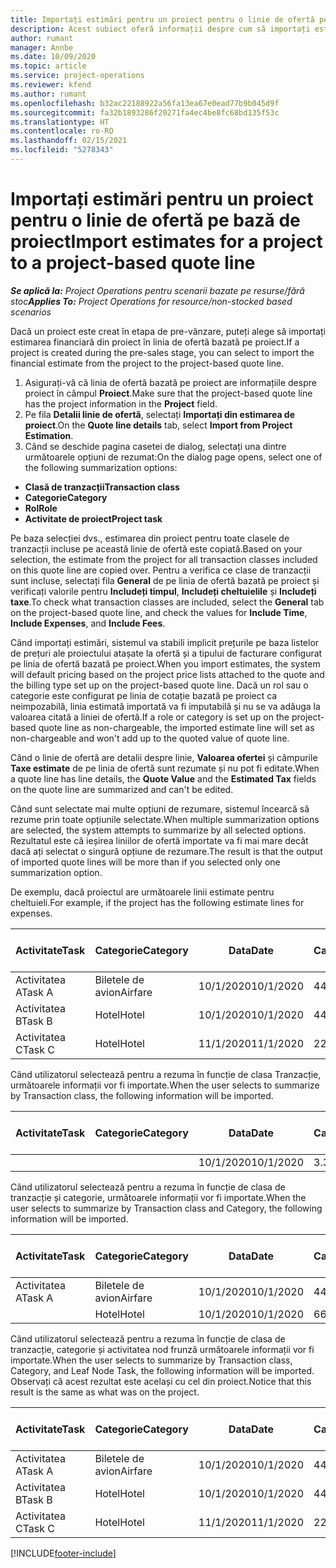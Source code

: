 ```yaml
---
title: Importați estimări pentru un proiect pentru o linie de ofertă pe bază de proiect
description: Acest subiect oferă informații despre cum să importați estimările dintr-un proiect într-o linie de proiect.
author: rumant
manager: Annbe
ms.date: 10/09/2020
ms.topic: article
ms.service: project-operations
ms.reviewer: kfend
ms.author: rumant
ms.openlocfilehash: b32ac22188922a56fa13ea67e0ead77b9b045d9f
ms.sourcegitcommit: fa32b1893286f20271fa4ec4be8fc68bd135f53c
ms.translationtype: HT
ms.contentlocale: ro-RO
ms.lasthandoff: 02/15/2021
ms.locfileid: "5278343"
---
```

# <a name="import-estimates-for-a-project-to-a-project-based-quote-line"></a><span data-ttu-id="1c520-103">Importați estimări pentru un proiect pentru o linie de ofertă pe bază de proiect</span><span class="sxs-lookup"><span data-stu-id="1c520-103">Import estimates for a project to a project-based quote line</span></span>

<span data-ttu-id="1c520-104">_**Se aplică la:** Project Operations pentru scenarii bazate pe resurse/fără stoc_</span><span class="sxs-lookup"><span data-stu-id="1c520-104">_**Applies To:** Project Operations for resource/non-stocked based scenarios_</span></span>


<span data-ttu-id="1c520-105">Dacă un proiect este creat în etapa de pre-vânzare, puteți alege să importați estimarea financiară din proiect în linia de ofertă bazată pe proiect.</span><span class="sxs-lookup"><span data-stu-id="1c520-105">If a project is created during the pre-sales stage, you can select to import the financial estimate from the project to the project-based quote line.</span></span>

1. <span data-ttu-id="1c520-106">Asigurați-vă că linia de ofertă bazată pe proiect are informațiile despre proiect în câmpul **Proiect**.</span><span class="sxs-lookup"><span data-stu-id="1c520-106">Make sure that the project-based quote line has the project information in the **Project** field.</span></span>
2. <span data-ttu-id="1c520-107">Pe fila **Detalii linie de ofertă**, selectați **Importați din estimarea de proiect**.</span><span class="sxs-lookup"><span data-stu-id="1c520-107">On the **Quote line details** tab, select **Import from Project Estimation**.</span></span>
3. <span data-ttu-id="1c520-108">Când se deschide pagina casetei de dialog, selectați una dintre următoarele opțiuni de rezumat:</span><span class="sxs-lookup"><span data-stu-id="1c520-108">On the dialog page opens, select one of the following summarization options:</span></span>

  - <span data-ttu-id="1c520-109">**Clasă de tranzacții**</span><span class="sxs-lookup"><span data-stu-id="1c520-109">**Transaction class**</span></span>
  - <span data-ttu-id="1c520-110">**Categorie**</span><span class="sxs-lookup"><span data-stu-id="1c520-110">**Category**</span></span>
  - <span data-ttu-id="1c520-111">**Rol**</span><span class="sxs-lookup"><span data-stu-id="1c520-111">**Role**</span></span> 
  - <span data-ttu-id="1c520-112">**Activitate de proiect**</span><span class="sxs-lookup"><span data-stu-id="1c520-112">**Project task**</span></span>

<span data-ttu-id="1c520-113">Pe baza selecției dvs., estimarea din proiect pentru toate clasele de tranzacții incluse pe această linie de ofertă este copiată.</span><span class="sxs-lookup"><span data-stu-id="1c520-113">Based on your selection, the estimate from the project for all transaction classes included on this quote line are copied over.</span></span> <span data-ttu-id="1c520-114">Pentru a verifica ce clase de tranzacții sunt incluse, selectați fila **General** de pe linia de ofertă bazată pe proiect și verificați valorile pentru **Includeți timpul**, **Includeți cheltuielile** și **Includeți taxe**.</span><span class="sxs-lookup"><span data-stu-id="1c520-114">To check what transaction classes are included, select the **General** tab on the project-based quote line, and check the values for **Include Time**, **Include Expenses**, and **Include Fees**.</span></span>

<span data-ttu-id="1c520-115">Când importați estimări, sistemul va stabili implicit prețurile pe baza listelor de prețuri ale proiectului atașate la ofertă și a tipului de facturare configurat pe linia de ofertă bazată pe proiect.</span><span class="sxs-lookup"><span data-stu-id="1c520-115">When you import estimates, the system will default pricing based on the project price lists attached to the quote and the billing type set up on the project-based quote line.</span></span> <span data-ttu-id="1c520-116">Dacă un rol sau o categorie este configurat pe linia de cotație bazată pe proiect ca neimpozabilă, linia estimată importată va fi imputabilă și nu se va adăuga la valoarea citată a liniei de ofertă.</span><span class="sxs-lookup"><span data-stu-id="1c520-116">If a role or category is set up on the project-based quote line as non-chargeable, the imported estimate line will set as non-chargeable and won't add up to the quoted value of quote line.</span></span>

<span data-ttu-id="1c520-117">Când o linie de ofertă are detalii despre linie, **Valoarea ofertei** și câmpurile **Taxe estimate** de pe linia de ofertă sunt rezumate și nu pot fi editate.</span><span class="sxs-lookup"><span data-stu-id="1c520-117">When a quote line has line details, the **Quote Value** and the **Estimated Tax** fields on the quote line are summarized and can't be edited.</span></span>

<span data-ttu-id="1c520-118">Când sunt selectate mai multe opțiuni de rezumare, sistemul încearcă să rezume prin toate opțiunile selectate.</span><span class="sxs-lookup"><span data-stu-id="1c520-118">When multiple summarization options are selected, the system attempts to summarize by all selected options.</span></span> <span data-ttu-id="1c520-119">Rezultatul este că ieșirea liniilor de ofertă importate va fi mai mare decât dacă ați selectat o singură opțiune de rezumare.</span><span class="sxs-lookup"><span data-stu-id="1c520-119">The result is that the output of imported quote lines will be more than if you selected only one summarization option.</span></span>

<span data-ttu-id="1c520-120">De exemplu, dacă proiectul are următoarele linii estimate pentru cheltuieli.</span><span class="sxs-lookup"><span data-stu-id="1c520-120">For example, if the project has the following estimate lines for expenses.</span></span>

| <span data-ttu-id="1c520-121">Activitate</span><span class="sxs-lookup"><span data-stu-id="1c520-121">Task</span></span> | <span data-ttu-id="1c520-122">Categorie</span><span class="sxs-lookup"><span data-stu-id="1c520-122">Category</span></span> | <span data-ttu-id="1c520-123">Data</span><span class="sxs-lookup"><span data-stu-id="1c520-123">Date</span></span> | <span data-ttu-id="1c520-124">Cantitate</span><span class="sxs-lookup"><span data-stu-id="1c520-124">Quantity</span></span> | <span data-ttu-id="1c520-125">Preț unitar</span><span class="sxs-lookup"><span data-stu-id="1c520-125">Unit price</span></span> | <span data-ttu-id="1c520-126">Sumă</span><span class="sxs-lookup"><span data-stu-id="1c520-126">Amount</span></span> |
| --- | --- | --- | --- | --- | --- |
| <span data-ttu-id="1c520-127">Activitatea A</span><span class="sxs-lookup"><span data-stu-id="1c520-127">Task A</span></span> | <span data-ttu-id="1c520-128">Biletele de avion</span><span class="sxs-lookup"><span data-stu-id="1c520-128">Airfare</span></span> | <span data-ttu-id="1c520-129">10/1/2020</span><span class="sxs-lookup"><span data-stu-id="1c520-129">10/1/2020</span></span> | <span data-ttu-id="1c520-130">4</span><span class="sxs-lookup"><span data-stu-id="1c520-130">4</span></span> | <span data-ttu-id="1c520-131">400</span><span class="sxs-lookup"><span data-stu-id="1c520-131">400</span></span> | <span data-ttu-id="1c520-132">1600</span><span class="sxs-lookup"><span data-stu-id="1c520-132">1600</span></span> |
| <span data-ttu-id="1c520-133">Activitatea B</span><span class="sxs-lookup"><span data-stu-id="1c520-133">Task B</span></span> | <span data-ttu-id="1c520-134">Hotel</span><span class="sxs-lookup"><span data-stu-id="1c520-134">Hotel</span></span> | <span data-ttu-id="1c520-135">10/1/2020</span><span class="sxs-lookup"><span data-stu-id="1c520-135">10/1/2020</span></span> | <span data-ttu-id="1c520-136">4</span><span class="sxs-lookup"><span data-stu-id="1c520-136">4</span></span> | <span data-ttu-id="1c520-137">200</span><span class="sxs-lookup"><span data-stu-id="1c520-137">200</span></span> | <span data-ttu-id="1c520-138">800</span><span class="sxs-lookup"><span data-stu-id="1c520-138">800</span></span> |
| <span data-ttu-id="1c520-139">Activitatea C</span><span class="sxs-lookup"><span data-stu-id="1c520-139">Task C</span></span> | <span data-ttu-id="1c520-140">Hotel</span><span class="sxs-lookup"><span data-stu-id="1c520-140">Hotel</span></span> | <span data-ttu-id="1c520-141">11/1/2020</span><span class="sxs-lookup"><span data-stu-id="1c520-141">11/1/2020</span></span> | <span data-ttu-id="1c520-142">2</span><span class="sxs-lookup"><span data-stu-id="1c520-142">2</span></span> | <span data-ttu-id="1c520-143">200</span><span class="sxs-lookup"><span data-stu-id="1c520-143">200</span></span> | <span data-ttu-id="1c520-144">400</span><span class="sxs-lookup"><span data-stu-id="1c520-144">400</span></span> |

<span data-ttu-id="1c520-145">Când utilizatorul selectează pentru a rezuma în funcție de clasa Tranzacție, următoarele informații vor fi importate.</span><span class="sxs-lookup"><span data-stu-id="1c520-145">When the user selects to summarize by Transaction class, the following information will be imported.</span></span>

| <span data-ttu-id="1c520-146">Activitate</span><span class="sxs-lookup"><span data-stu-id="1c520-146">Task</span></span> | <span data-ttu-id="1c520-147">Categorie</span><span class="sxs-lookup"><span data-stu-id="1c520-147">Category</span></span> | <span data-ttu-id="1c520-148">Data</span><span class="sxs-lookup"><span data-stu-id="1c520-148">Date</span></span> | <span data-ttu-id="1c520-149">Cantitate</span><span class="sxs-lookup"><span data-stu-id="1c520-149">Quantity</span></span> | <span data-ttu-id="1c520-150">Preț unitar</span><span class="sxs-lookup"><span data-stu-id="1c520-150">Unit price</span></span> | <span data-ttu-id="1c520-151">Sumă</span><span class="sxs-lookup"><span data-stu-id="1c520-151">Amount</span></span> |
| --- | --- | --- | --- | --- | --- |
| | | <span data-ttu-id="1c520-152">10/1/2020</span><span class="sxs-lookup"><span data-stu-id="1c520-152">10/1/2020</span></span> | <span data-ttu-id="1c520-153">3.34</span><span class="sxs-lookup"><span data-stu-id="1c520-153">3.34</span></span> | <span data-ttu-id="1c520-154">840</span><span class="sxs-lookup"><span data-stu-id="1c520-154">840</span></span> | <span data-ttu-id="1c520-155">2800</span><span class="sxs-lookup"><span data-stu-id="1c520-155">2800</span></span> |

<span data-ttu-id="1c520-156">Când utilizatorul selectează pentru a rezuma în funcție de clasa de tranzacție și categorie, următoarele informații vor fi importate.</span><span class="sxs-lookup"><span data-stu-id="1c520-156">When the user selects to summarize by Transaction class and Category, the following information will be imported.</span></span>

| <span data-ttu-id="1c520-157">Activitate</span><span class="sxs-lookup"><span data-stu-id="1c520-157">Task</span></span> | <span data-ttu-id="1c520-158">Categorie</span><span class="sxs-lookup"><span data-stu-id="1c520-158">Category</span></span> | <span data-ttu-id="1c520-159">Data</span><span class="sxs-lookup"><span data-stu-id="1c520-159">Date</span></span> | <span data-ttu-id="1c520-160">Cantitate</span><span class="sxs-lookup"><span data-stu-id="1c520-160">Quantity</span></span> | <span data-ttu-id="1c520-161">Preț unitar</span><span class="sxs-lookup"><span data-stu-id="1c520-161">Unit price</span></span> | <span data-ttu-id="1c520-162">Sumă</span><span class="sxs-lookup"><span data-stu-id="1c520-162">Amount</span></span> |
| --- | --- | --- | --- | --- | --- |
| <span data-ttu-id="1c520-163">Activitatea A</span><span class="sxs-lookup"><span data-stu-id="1c520-163">Task A</span></span> | <span data-ttu-id="1c520-164">Biletele de avion</span><span class="sxs-lookup"><span data-stu-id="1c520-164">Airfare</span></span> | <span data-ttu-id="1c520-165">10/1/2020</span><span class="sxs-lookup"><span data-stu-id="1c520-165">10/1/2020</span></span> | <span data-ttu-id="1c520-166">4</span><span class="sxs-lookup"><span data-stu-id="1c520-166">4</span></span> | <span data-ttu-id="1c520-167">400</span><span class="sxs-lookup"><span data-stu-id="1c520-167">400</span></span> | <span data-ttu-id="1c520-168">1600</span><span class="sxs-lookup"><span data-stu-id="1c520-168">1600</span></span> |
| | <span data-ttu-id="1c520-169">Hotel</span><span class="sxs-lookup"><span data-stu-id="1c520-169">Hotel</span></span> | <span data-ttu-id="1c520-170">10/1/2020</span><span class="sxs-lookup"><span data-stu-id="1c520-170">10/1/2020</span></span> | <span data-ttu-id="1c520-171">6</span><span class="sxs-lookup"><span data-stu-id="1c520-171">6</span></span> | <span data-ttu-id="1c520-172">200</span><span class="sxs-lookup"><span data-stu-id="1c520-172">200</span></span> | <span data-ttu-id="1c520-173">1200</span><span class="sxs-lookup"><span data-stu-id="1c520-173">1200</span></span> |

<span data-ttu-id="1c520-174">Când utilizatorul selectează pentru a rezuma în funcție de clasa de tranzacție, categorie și activitatea nod frunză următoarele informații vor fi importate.</span><span class="sxs-lookup"><span data-stu-id="1c520-174">When the user selects to summarize by Transaction class, Category, and Leaf Node Task, the following information will be imported.</span></span> <span data-ttu-id="1c520-175">Observați că acest rezultat este același cu cel din proiect.</span><span class="sxs-lookup"><span data-stu-id="1c520-175">Notice that this result is the same as what was on the project.</span></span>

| <span data-ttu-id="1c520-176">Activitate</span><span class="sxs-lookup"><span data-stu-id="1c520-176">Task</span></span> | <span data-ttu-id="1c520-177">Categorie</span><span class="sxs-lookup"><span data-stu-id="1c520-177">Category</span></span> | <span data-ttu-id="1c520-178">Data</span><span class="sxs-lookup"><span data-stu-id="1c520-178">Date</span></span> | <span data-ttu-id="1c520-179">Cantitate</span><span class="sxs-lookup"><span data-stu-id="1c520-179">Quantity</span></span> | <span data-ttu-id="1c520-180">Preț unitar</span><span class="sxs-lookup"><span data-stu-id="1c520-180">Unit price</span></span> | <span data-ttu-id="1c520-181">Sumă</span><span class="sxs-lookup"><span data-stu-id="1c520-181">Amount</span></span> |
| --- | --- | --- | --- | --- | --- |
| <span data-ttu-id="1c520-182">Activitatea A</span><span class="sxs-lookup"><span data-stu-id="1c520-182">Task A</span></span> | <span data-ttu-id="1c520-183">Biletele de avion</span><span class="sxs-lookup"><span data-stu-id="1c520-183">Airfare</span></span> | <span data-ttu-id="1c520-184">10/1/2020</span><span class="sxs-lookup"><span data-stu-id="1c520-184">10/1/2020</span></span> | <span data-ttu-id="1c520-185">4</span><span class="sxs-lookup"><span data-stu-id="1c520-185">4</span></span> | <span data-ttu-id="1c520-186">400</span><span class="sxs-lookup"><span data-stu-id="1c520-186">400</span></span> | <span data-ttu-id="1c520-187">1600</span><span class="sxs-lookup"><span data-stu-id="1c520-187">1600</span></span> |
| <span data-ttu-id="1c520-188">Activitatea B</span><span class="sxs-lookup"><span data-stu-id="1c520-188">Task B</span></span> | <span data-ttu-id="1c520-189">Hotel</span><span class="sxs-lookup"><span data-stu-id="1c520-189">Hotel</span></span> | <span data-ttu-id="1c520-190">10/1/2020</span><span class="sxs-lookup"><span data-stu-id="1c520-190">10/1/2020</span></span> | <span data-ttu-id="1c520-191">4</span><span class="sxs-lookup"><span data-stu-id="1c520-191">4</span></span> | <span data-ttu-id="1c520-192">200</span><span class="sxs-lookup"><span data-stu-id="1c520-192">200</span></span> | <span data-ttu-id="1c520-193">800</span><span class="sxs-lookup"><span data-stu-id="1c520-193">800</span></span> |
| <span data-ttu-id="1c520-194">Activitatea C</span><span class="sxs-lookup"><span data-stu-id="1c520-194">Task C</span></span> | <span data-ttu-id="1c520-195">Hotel</span><span class="sxs-lookup"><span data-stu-id="1c520-195">Hotel</span></span> | <span data-ttu-id="1c520-196">11/1/2020</span><span class="sxs-lookup"><span data-stu-id="1c520-196">11/1/2020</span></span> | <span data-ttu-id="1c520-197">2</span><span class="sxs-lookup"><span data-stu-id="1c520-197">2</span></span> | <span data-ttu-id="1c520-198">200</span><span class="sxs-lookup"><span data-stu-id="1c520-198">200</span></span> | <span data-ttu-id="1c520-199">400</span><span class="sxs-lookup"><span data-stu-id="1c520-199">400</span></span> |


[!INCLUDE[footer-include](../includes/footer-banner.md)]